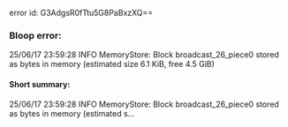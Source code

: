error id: G3AdgsR0fTtu5G8PaBxzXQ==
### Bloop error:

25/06/17 23:59:28 INFO MemoryStore: Block broadcast_26_piece0 stored as bytes in memory (estimated size 6.1 KiB, free 4.5 GiB)
#### Short summary: 

25/06/17 23:59:28 INFO MemoryStore: Block broadcast_26_piece0 stored as bytes in memory (estimated s...